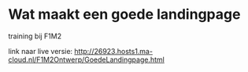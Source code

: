 # Wat maakt een goede landingpage
training bij F1M2

link naar live versie: http://26923.hosts1.ma-cloud.nl/F1M2Ontwerp/GoedeLandingpage.html
